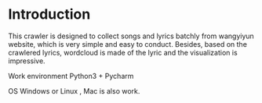# Introduction

This crawler is designed to collect songs and lyrics batchly from wangyiyun website, which is very simple and easy to conduct.
Besides, based on the crawlered lyrics, wordcloud is made of the lyric and the visualization is impressive.


Work environment
Python3 + Pycharm


OS
Windows or Linux , Mac is also work.
